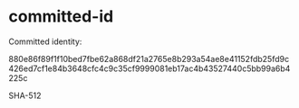 # committed-id

Committed identity:

880e86f89f1f10bed7fbe62a868df21a2765e8b293a54ae8e41152fdb25fd9c426ed7cf1e84b3648cfc4c9c35cf9999081eb17ac4b43527440c5bb99a6b4225c

SHA-512
